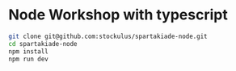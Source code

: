 # Node Workshop with typescript

```bash
git clone git@github.com:stockulus/spartakiade-node.git
cd spartakiade-node
npm install
npm run dev
```
